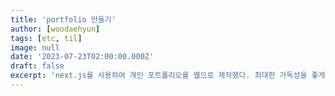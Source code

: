```yaml
---
title: 'portfolio 만들기'
author: [woodaehyun]
tags: [etc, til]
image: null
date: '2023-07-23T02:00:00.000Z'
draft: false
excerpt: 'next.js를 사용하여 개인 포트폴리오를 웹으로 제작했다. 최대한 가독성을 좋게 만들기 위해 노력했고, 다양한 형태의 UI를 구성하는 것을 목표로 했다.'
---
```

